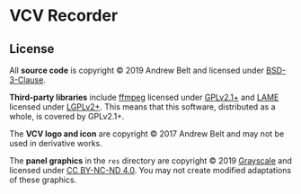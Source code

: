 # VCV Recorder

## License

All **source code** is copyright © 2019 Andrew Belt and licensed under [BSD-3-Clause](LICENSE.txt).

**Third-party libraries** include [ffmpeg](https://ffmpeg.org/) licensed under [GPLv2.1+](LICENSE-ffmpeg.txt) and [LAME](http://lame.sourceforge.net/) licensed under [LGPLv2+](LICENSE-lame.txt).
This means that this software, distributed as a whole, is covered by GPLv2.1+.

The **VCV logo and icon** are copyright © 2017 Andrew Belt and may not be used in derivative works.

The **panel graphics** in the `res` directory are copyright © 2019 [Grayscale](http://grayscale.info/) and licensed under [CC BY-NC-ND 4.0](https://creativecommons.org/licenses/by-nc-nd/4.0/).
You may not create modified adaptations of these graphics.
